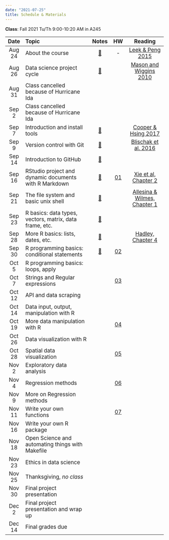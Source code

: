 ```yaml
---
date: "2021-07-25"
title: Schedule & Materials
---
```


**Class**: Fall 2021 Tu/Th 9:00-10:20 AM in A245


<style>
table th:first-of-type {
    width: 11%;
}
table th:nth-of-type(2) {
    width: 45%;
}
table th:nth-of-type(3) {
    width: 9%;
}
table th:nth-of-type(4) {
    width: 10%;
}
table th:nth-of-type(5) {
    width: 25%;
}
td, th {
   font-size: 17px;
}
</style>


|  Date  | Topic                                                   | Notes | HW  | Reading |
| :----: | :------------------------------------------------------ | :---: | :-: | :-----: |
| Aug 24 | About the course                                        |  <a href="../lectures/01_about/presentation.html" target="_blank">📙</a> |  -  |  <a href="../lectures/01_about/Leek_Peng_2015_what_is_the_Q.pdf" target="_blank">Leek & Peng 2015</a>  |
| Aug 26 | Data science project cycle                              | <a href="../lectures/02_proj_cycle/presentation.html" target="_blank">📙</a> |     | <a href="http://www.dataists.com/2010/09/a-taxonomy-of-data-science/" target="_blank">  Mason and Wiggins 2010 </a>  |
| Aug 31 | Class cancelled because of Hurricane Ida                          |   |     |    |
| Sep 2  | Class cancelled because of Hurricane Ida                          |   |     |    |
| Sep 7 | Introduction and install tools                          | <a href="../lectures/03_tools/presentation.html" target="_blank">📙</a>  |     |  <a href="https://www.britishecologicalsociety.org/wp-content/uploads/2017/12/guide-to-reproducible-code.pdf" target="_blank"> Cooper & Hsing 2017 </a>  |
| Sep 9  | Version control with Git                                | <a href="../lectures/04_git/presentation.html" target="_blank">📙</a> |     |  <a href="https://journals.plos.org/ploscompbiol/article?id=10.1371/journal.pcbi.1004668" target="_blank">Blischak et al. 2016</a>  |
| Sep 14  | Introduction to GitHub                                  | <a href="../lectures/05_github/presentation.html" target="_blank">📙</a>      |     |         |
| Sep 16  | RStudio project and dynamic documents with R Markdown   | <a href="../lectures/06_rmd/presentation.html" target="_blank">📙</a>      |  <a href="../assignments/#homework-1" target="_blank">01</a>   |   <a href="https://bookdown.org/yihui/rmarkdown/basics.html" target="_blank">Xie et al, Chapter 2</a> |
| Sep 21 | The file system and basic unix shell                    | <a href="../lectures/07_bash/presentation.html" target="_blank">📙</a>      |   | <a href="http://computingskillsforbiologists.com/wp-content/uploads/2018/12/ComputingSkillsforBiologists_Chapter1.pdf" target="_blank">Allesina & Wilmes, Chapter 1</a>    |
| Sep 23 | R basics: data types, vectors, matrix, data frame, etc. |  <a href="../lectures/08_r_basic/presentation.html" target="_blank">📙</a>   |     |         |
| Sep 28 | More R basics: lists, dates, etc.                       |   <a href="../lectures/09_r_basic/Basics.html" target="_blank">📙</a>  |     |  <a href="https://adv-r.hadley.nz/subsetting.html" target="_blank">Hadley, Chapter 4</a> |
| Sep 30 | R programming basics: conditional statements            |   <a href="../lectures/10_condition/conditions.html" target="_blank">📙</a>  | <a href="../assignments/#homework-2" target="_blank">02</a>  |         |
| Oct 5  | R programming basics: loops, apply                      |       |     |         |
| Oct 7  | Strings and Regular expressions                         |       | <a href="../assignments/#homework-3" target="_blank">03</a>  |         |
| Oct 12  | API and data scraping                              |       |   |         |
| Oct 14 | Data input, output, manipulation with R             |       |   |         |
| Oct 19 | More data manipulation with R                           |       | <a href="../assignments/#homework-4" target="_blank">04</a>  |         |
| Oct 26 | Data visualization with R                               |       |     |         |
| Oct 28 | Spatial data visualization                              |       |  <a href="../assignments/#homework-5" target="_blank">05</a>  |         |
| Nov 2  | Exploratory data analysis                               |       |     |         |
| Nov 4  | Regression methods                                      |       | <a href="../assignments/#homework-6" target="_blank">06</a>   |         |
| Nov 9  | More on Regression methods                              |       |     |         |
| Nov 11 | Write your own functions                                |       |  <a href="../assignments/#homework-7" target="_blank">07</a>  |         |
| Nov 16 | Write your own R package                                |       |     |         |
| Nov 18 | Open Science and automating things with Makefile        |       |     |         |
| Nov 23 | Ethics in data science                                  |       |     |         |
| Nov 25 | Thanksgiving, _no class_                                |       |     |         |
| Nov 30 | Final project presentation                              |       |     |         |
| Dec 2  | Final project presentation and wrap up                  |       |     |         |
| Dec 14 | Final grades due                                        |       |     |         |
